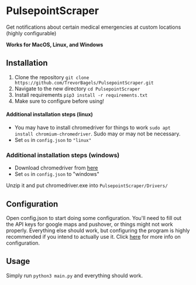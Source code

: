 # PulsepointScraper
Get notifications about certain medical emergencies at custom locations (highly configurable)

**Works for MacOS, Linux, and Windows**


## Installation
1. Clone the repository `git clone https://github.com/TrevorBagels/PulsepointScraper.git`
2. Navigate to the new directory `cd PulsepointScraper`
3. Install requirements `pip3 install -r requirements.txt`
4. Make sure to configure before using!
#### Additional installation steps (linux)
* You may have to install chromedriver for things to work `sudo apt install chromium-chromedriver`. Sudo may or may not be necessary.
* Set `os` in `config.json` to `"linux"`
### Additional installation steps (windows)
* Download chromedriver from [here](https://chromedriver.chromium.org/downloads)
* Set `os` in `config.json` to "windows"


Unzip it and put chromedriver.exe into `PulsepointScraper/Drivers/`
## Configuration
Open config.json to start doing some configuration. You'll need to fill out the API keys for google maps and pushover, or things might not work properly. Everything else should work, but configuring the program is highly recommended if you intend to actually use it. Click [here](https://github.com/TrevorBagels/PulsepointScraper/wiki/Configuration) for more info on configuration. 

## Usage
Simply run `python3 main.py` and everything should work.
